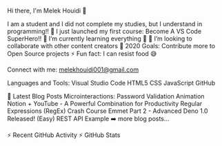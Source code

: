 Hi there, I'm Melek Houidi 👋

I am a student and I did not complete my studies, but I understand in programming!!
🔭 I just launched my first course: Become A VS Code SuperHero!!
🌱 I’m currently learning everything 🤣
👯 I’m looking to collaborate with other content creators
🥅 2020 Goals: Contribute more to Open Source projects
⚡ Fun fact: I can resist food 😅

Connect with me:
melekhouidi001@gmail.com

Languages and Tools:
Visual Studio Code HTML5 CSS JavaScript GitHub


📕 Latest Blog Posts
Microinteractions: Password Validation Animation
Notion + YouTube - A Powerful Combination for Productivity
Regular Expressions (RegEx) Crash Course
Emmet Part 2 - Advanced
Deno 1.0 Released! (Easy) REST API Example
➡️ more blog posts...

⚡ Recent GitHub Activity
⚡ GitHub Stats

